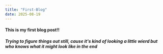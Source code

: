 ```yaml
---
title: "First-Blog"
date: 2025-08-19
---
```


#### This is my first blog post!!
##### Trying to figure things out still, cause it's kind of looking a little wierd but who knows what it might look like in the end

